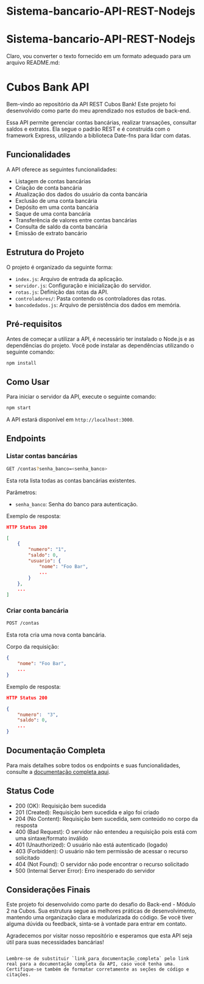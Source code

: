 # Sistema-bancario-API-REST-Nodejs

# Sistema-bancario-API-REST-Nodejs

Claro, vou converter o texto fornecido em um formato adequado para um arquivo README.md:


# Cubos Bank API

Bem-vindo ao repositório da API REST Cubos Bank! Este projeto foi desenvolvido como parte do meu aprendizado nos estudos de back-end.

Essa API permite gerenciar contas bancárias, realizar transações, consultar saldos e extratos. Ela segue o padrão REST e é construída com o framework Express, utilizando a biblioteca Date-fns para lidar com datas.

## Funcionalidades

A API oferece as seguintes funcionalidades:

- Listagem de contas bancárias
- Criação de conta bancária
- Atualização dos dados do usuário da conta bancária
- Exclusão de uma conta bancária
- Depósito em uma conta bancária
- Saque de uma conta bancária
- Transferência de valores entre contas bancárias
- Consulta de saldo da conta bancária
- Emissão de extrato bancário

## Estrutura do Projeto

O projeto é organizado da seguinte forma:

- `index.js`: Arquivo de entrada da aplicação.
- `servidor.js`: Configuração e inicialização do servidor.
- `rotas.js`: Definição das rotas da API.
- `controladores/`: Pasta contendo os controladores das rotas.
- `bancodedados.js`: Arquivo de persistência dos dados em memória.

## Pré-requisitos

Antes de começar a utilizar a API, é necessário ter instalado o Node.js e as dependências do projeto. Você pode instalar as dependências utilizando o seguinte comando:

```bash
npm install
```

## Como Usar

Para iniciar o servidor da API, execute o seguinte comando:

```bash
npm start
```

A API estará disponível em `http://localhost:3000`.

## Endpoints

### Listar contas bancárias

```bash
GET /contas?senha_banco=<senha_banco>
```

Esta rota lista todas as contas bancárias existentes.

Parâmetros:

- `senha_banco`: Senha do banco para autenticação.

Exemplo de resposta:

```json
HTTP Status 200

[
    {
        "numero": "1",
        "saldo": 0,
        "usuario": {
            "nome": "Foo Bar",
            ...
        }
    },
    ...
]
```

### Criar conta bancária

```bash
POST /contas
```

Esta rota cria uma nova conta bancária.

Corpo da requisição:

```json
{
    "nome": "Foo Bar",
    ...
}
```

Exemplo de resposta:

```json
HTTP Status 200

{
    "numero":  "3",
    "saldo": 0,
    ...
}
```

## Documentação Completa

Para mais detalhes sobre todos os endpoints e suas funcionalidades, consulte a [documentação completa aqui](link_para_documentação_completa).

## Status Code

- 200 (OK): Requisição bem sucedida
- 201 (Created): Requisição bem sucedida e algo foi criado
- 204 (No Content): Requisição bem sucedida, sem conteúdo no corpo da resposta
- 400 (Bad Request): O servidor não entendeu a requisição pois está com uma sintaxe/formato inválido
- 401 (Unauthorized): O usuário não está autenticado (logado)
- 403 (Forbidden): O usuário não tem permissão de acessar o recurso solicitado
- 404 (Not Found): O servidor não pode encontrar o recurso solicitado
- 500 (Internal Server Error): Erro inesperado do servidor

## Considerações Finais

Este projeto foi desenvolvido como parte do desafio do Back-end - Módulo 2 na Cubos. Sua estrutura segue as melhores práticas de desenvolvimento, mantendo uma organização clara e modularizada do código. Se você tiver alguma dúvida ou feedback, sinta-se à vontade para entrar em contato.

Agradecemos por visitar nosso repositório e esperamos que esta API seja útil para suas necessidades bancárias!
```

Lembre-se de substituir `link_para_documentação_completa` pelo link real para a documentação completa da API, caso você tenha uma. Certifique-se também de formatar corretamente as seções de código e citações.
